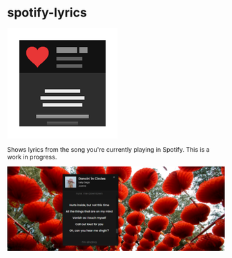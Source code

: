 # spotify-lyrics

![Logo](logo.png)

Shows lyrics from the song you're currently playing in Spotify. This is a work in progress.

![Screenshot](screenshot.png)
